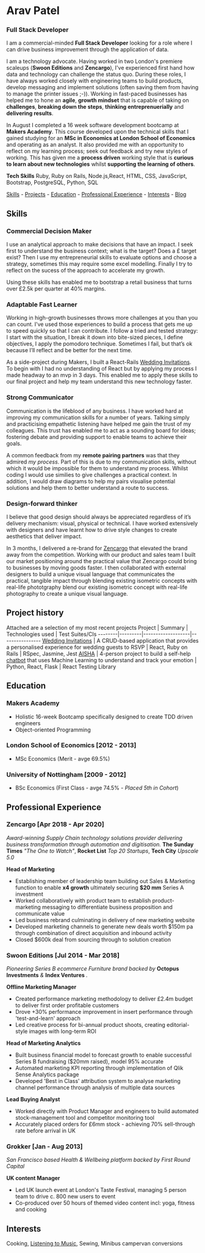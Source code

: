 # Arav Patel
### Full Stack Developer 
I am a commercial-minded **Full Stack Developer** looking for a role where I can drive business improvement through the application of data.

I am a technology advocate. Having worked in two London's premiere scaleups (**Swoon Editions** and **Zencargo**), I've experienced first hand how data and technology can challenge the status quo. During these roles, I have always worked closely with engineering teams to build products, develop messaging and implement solutions (often saving them from having to manage the printer issues ;-)). Working in fast-paced businesses has helped me to hone an **agile**, **growth mindset** that is capable of taking on **challenges**, **breaking down the steps**, **thinking entreprenuerially** and **delivering results**. 

In August I completed a 16 week software development bootcamp at **Makers Academy**. This course developed upon the technical skills that I gained studying for an **MSc in Economics at London School of Economics** and operating as an analyst. It also provided me with an opportunity to reflect on my learning process; seek out feedback and try new styles of working. This has given me a **process driven** working style that is **curious to learn about new technologies** whilst **supporting the learning of others**.

**Tech Skills** Ruby, Ruby on Rails, Node.js,React, HTML, CSS, JavaScript, Bootstrap, PostgreSQL, Python, SQL

[Skills](https://github.com/aravzpatel/CV/new/master#skills) - [Projects](https://github.com/aravzpatel/CV/new/master#project-history) - [Education](https://github.com/aravzpatel/CV/new/master#education) - [Professional Experience](https://github.com/aravzpatel/CV/new/master#professional-experience) - [Interests](https://github.com/aravzpatel/CV/new/master#interests) - [Blog](https://medium.com/@arav_83583)

## Skills

### Commercial Decision Maker
I use an analytical approach to make decisions that have an impact. I seek first to understand the business context; what is the target? Does a £ target exist? Then I use my entrepreneurial skills to evaluate options and choose a strategy, sometimes this may require some excel modelling. Finally I try to reflect on the sucess of the approach to accelerate my growth.

Using these skills has enabled me to bootstrap a retail business that turns over £2.5k per quarter at 40% margins.

### Adaptable Fast Learner
Working in high-growth businesses throws more challenges at you than you can count. I've used those experiences to build a process that gets me up to speed quickly so that I can contribute. I follow a tried and tested strategy: I start with the situation, I break it down into bite-sized pieces, I define objectives, I apply the pomodoro technique. Sometimes I fail, but that’s ok because I’ll reflect and be better for the next time. 

As a side-project during Makers, I built a React-Rails [Wedding Invitations](https://github.com/aravzpatel/wedding-invitations). To begin with I had no understanding of React but by applying my process I made headway to an mvp in 3 days. This enabled me to apply these skills to our final project and help my team understand this new technology faster.

### Strong Communicator
Communication is the lifeblood of any business. I have worked hard at improving my communication skills for a number of years. Talking simply and practicising empathetic listening have helped me gain the trust of my colleagues. This trust has enabled me to act as a sounding board for ideas; fostering debate and providing support to enable teams to achieve their goals.

A common feedback from my **remote pairing partners** was that they admired *my process*. Part of this is due to my communication skills, without which it would be impossible for them to understand my process. Whilst coding I would use similies to give challenges a practical context. In addition, I would draw diagrams to help my pairs visualise potential solutions and help them to better understand a route to success. 

### Design-forward thinker
I believe that good design should always be appreciated regardless of it’s delivery mechanism: visual, physical or technical. I have worked extensively with designers and have learnt how to drive style changes to create aesthetics that deliver impact.

In 3 months, I delivered a re-brand for [Zencargo](https://www.zencargo.com/) that elevated the brand away from the competition. Working with our product and sales team I built our market positioning around the practical value that Zencargo could bring to businesses by moving goods faster. I then collaborated with external designers to build a unique visual language that communicates the practical, tangible impact through blending existing isometric concepts with real-life phototgraphy
blend our existing isometric concept with real-life photography to create a unique visual language. 


## Project history

Attached are a selection of my most recent projects
Project | Summary | Technologies used | Test Suites/CIs
--------|---------|-------------------|----------------
[Wedding Invitations](https://github.com/aravzpatel/wedding-invitations) | A CRUD-based application that provides a personalised experience for wedding guests to RSVP | React, Ruby on Rails | RSpec, Jasmine, Jest
[AISHA](https://github.com/aravzpatel/AIsha) | 4-person project to build a self-help [chatbot](http://projectaisha.herokuapp.com/) that uses Machine Learning to understand and track your emotion | Python, React, Flask | React Testing Library


## Education
### Makers Academy
* Holistic 16-week Bootcamp specifically designed to create TDD driven engineers
* Object-oriented Programming

### London School of Economics [2012 - 2013]
* MSc Economics (Merit - avge 69.5%)

### University of Nottingham [2009 - 2012]
* BSc Economics (First Class - avge 74.5% - _Placed 5th in Cohort_)

## Professional Experience
### Zencargo [Apr 2018 - Apr 2020]
*Award-winning Supply Chain technology solutions provider delivering business transformation through automation and digitisation.* **The Sunday Times** *"The One to Watch"*, **Rocket List** *Top 20 Startups*, **Tech City** *Upscale 5.0*

**Head of Marketing**
- Establishing member of leadership team building out Sales & Marketing function to enable **x4 growth** ultimately securing **$20 mm** Series A investment
- Worked collaboratively with product team to establish product-marketing messaging to differentiate business proposition and communicate value
- Led business rebrand culminating in delivery of new marketing website
- Developed marketing channels to generate new deals worth $150m pa through combination of direct acquisition and inbound activity
- Closed $600k deal from sourcing through to solution creation

### Swoon Editions [Jul 2014 - Mar 2018]
*Pioneering Series B ecommerce Furniture brand backed by* **Octopus Investments** *&* **Index Ventures** *.*

**Offline Marketing Manager**
- Created performance marketing methodology to deliver £2.4m budget to deliver first order profitable customers
- Drove +30% performance improvement in insert performance through 'test-and-learn' approach
- Led creative process for bi-annual product shoots, creating editorial-style images with long-term ROI 

**Head of Marketing Analytics**
- Built business financial model to forecast growth to enable successful Series B fundraising ($20mm raised), model 95% accurate
- Automated marketing KPI reporting through implementation of Qlik Sense Analytics package
- Developed 'Best in Class' attribution system to analyse marketing channel performance through analysis of multiple data sources

**Lead Buying Analyst**
- Worked directly with Product Manager and engineers to build automated stock-management tool and competitor monitoring tool 
- Accurately placed orders for £6mm stock - achieving 70% sell-through rate before arrival in UK

### Grokker [Jan - Aug 2013]
*San Francisco based Health & Wellbeing platform backed by First Round Capital*

**UK content Manager**
- Led UK launch event at London's Taste Festival, managing 5 person team to drive c. 800 new users to event
- Co-produced over 50 hours of themed video content incl: yoga, fitness and cooking


## Interests
Cooking, [Listening to Music](https://open.spotify.com/playlist/4jyH5WK69ppVYlgSkYz6ix?si=18sWWRTnTjmRgzHpyzD99Q), Sewing, Minibus campervan conversions

